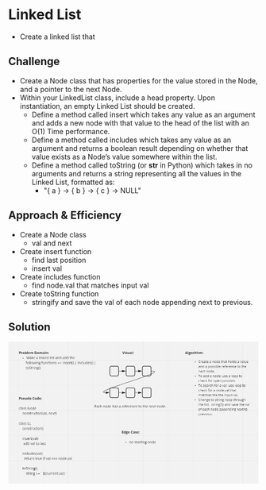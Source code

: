 # Linked List

- Create a linked list that 
<!-- Short summary or background information -->

## Challenge

- Create a Node class that has properties for the value stored in the Node, and a pointer to the next Node.
- Within your LinkedList class, include a head property. Upon instantiation, an empty Linked List should be created.
    - Define a method called insert which takes any value as an argument and adds a new node with that value to the head of the list with an O(1) Time performance.
    - Define a method called includes which takes any value as an argument and returns a boolean result depending on whether that value exists as a Node’s value somewhere within the list.
    - Define a method called toString (or __str__ in Python) which takes in no arguments and returns a string representing all the values in the Linked List, formatted as:
        - "{ a } -> { b } -> { c } -> NULL"
<!-- Description of the challenge -->

## Approach & Efficiency
<!-- What approach did you take? Why? What is the Big O space/time for this approach? -->

- Create a Node class
    - val and next
- Create insert function 
    - find last position
    - insert val
- Create includes function
    - find node.val that matches input val
- Create toString function
    - stringify and save the val of each node appending next to previous.

## Solution
<!-- Embedded whiteboard image -->
![WhiteBoard](./linked-lists-cc05.PNG)
